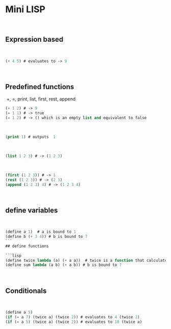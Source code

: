 # Mini LISP
​​
## Expression based
​
```lisp
(+ 4 5) # evaluates to -> 9
```
​​
## Predefined functions
​
+, =, print, list, first, rest, append
​
```lisp
(+ 1 2) # -> 9
(= 1 1) # -> true
(= 1 2) # -> () which is an empty list and equivalent to false
```
​
```lisp
(print 1) # outputs  1
```
​
```lisp
(list 1 2 3) # -> (1 2 3)
```
​​
```lisp
(first (1 2 3)) # -> 1
(rest (1 2 3)) # -> (2 3)
(append (1 2 3) 4) # -> (1 2 3 4)
```
​​
## define variables
​
```lisp
(define a 1)  # a is bound to 1
(define b (+ 3 4)) # b is bound to 7
```​
## define functions
​
```lisp
(define twice lambda (a) (+ a a))  # twice is a function that calculates a + a
(define sum lambda (a b) (+ a b)) # b is bound to 7
```
​​
## Conditionals
​
```lisp
(define a 5)
(if (= a 7) (twice a) (twice 2)) # evaluates to 4 (twice 2)
(if (= a 5) (twice a) (twice 2)) # evaluates to 10 (twice a)
```